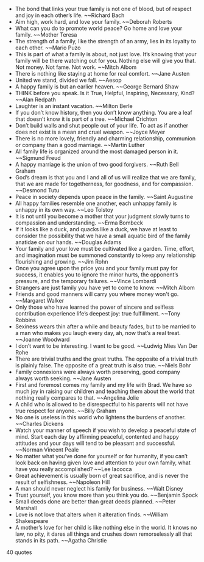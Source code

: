  - The bond that links your true family is not one of blood, but of respect and joy in each other’s life. ~~Richard Bach
 - Aim high, work hard, and love your family. ~~Deborah Roberts
 - What can you do to promote world peace? Go home and love your family. ~~Mother Teresa
 - The strength of a family, like the strength of an army, lies in its loyalty to each other. ~~Mario Puzo
 - This is part of what a family is about, not just love. It’s knowing that your family will be there watching out for you. Nothing else will give you that. Not money. Not fame. Not work. ~~Mitch Albom
 - There is nothing like staying at home for real comfort. ~~Jane Austen
 - United we stand, divided we fall. ~~Aesop
 - A happy family is but an earlier heaven. ~~George Bernard Shaw
 - THINK before you speak. Is it True, Helpful, Inspiring, Necessary, Kind? ~~Alan Redpath
 - Laughter is an instant vacation. ~~Milton Berle
 - If you don’t know history, then you don’t know anything. You are a leaf that doesn’t know it is part of a tree. ~~Michael Crichton
 - Don’t build walls and shut people out of your life. To act as if another does not exist is a mean and cruel weapon. ~~Joyce Meyer
 - There is no more lovely, friendly and charming relationship, communion or company than a good marriage. ~~Martin Luther
 - All family life is organized around the most damaged person in it. ~~Sigmund Freud
 - A happy marriage is the union of two good forgivers. ~~Ruth Bell Graham
 - God’s dream is that you and I and all of us will realize that we are family, that we are made for togetherness, for goodness, and for compassion. ~~Desmond Tutu
 - Peace in society depends upon peace in the family. ~~Saint Augustine
 - All happy families resemble one another, each unhappy family is unhappy in its own way. ~~Leo Tolstoy
 - It is not until you become a mother that your judgment slowly turns to compassion and understanding. ~~Erma Bombeck
 - If it looks like a duck, and quacks like a duck, we have at least to consider the possibility that we have a small aquatic bird of the family anatidae on our hands. ~~Douglas Adams
 - Your family and your love must be cultivated like a garden. Time, effort, and imagination must be summoned constantly to keep any relationship flourishing and growing. ~~Jim Rohn
 - Once you agree upon the price you and your family must pay for success, it enables you to ignore the minor hurts, the opponent’s pressure, and the temporary failures. ~~Vince Lombardi
 - Strangers are just family you have yet to come to know. ~~Mitch Albom
 - Friends and good manners will carry you where money won't go. ~~Margaret Walker
 - Only those who have learned the power of sincere and selfless contribution experience life’s deepest joy: true fulfillment. ~~Tony Robbins
 - Sexiness wears thin after a while and beauty fades, but to be married to a man who makes you laugh every day, ah, now that’s a real treat. ~~Joanne Woodward
 - I don’t want to be interesting. I want to be good. ~~Ludwig Mies Van Der Rohe
 - There are trivial truths and the great truths. The opposite of a trivial truth is plainly false. The opposite of a great truth is also true. ~~Niels Bohr
 - Family connexions were always worth preserving, good company always worth seeking. ~~Jane Austen
 - First and foremost comes my family and my life with Brad. We have so much joy in raising our children and teaching them about the world that nothing really compares to that. ~~Angelina Jolie
 - A child who is allowed to be disrespectful to his parents will not have true respect for anyone. ~~Billy Graham
 - No one is useless in this world who lightens the burdens of another. ~~Charles Dickens
 - Watch your manner of speech if you wish to develop a peaceful state of mind. Start each day by affirming peaceful, contented and happy attitudes and your days will tend to be pleasant and successful. ~~Norman Vincent Peale
 - No matter what you’ve done for yourself or for humanity, if you can’t look back on having given love and attention to your own family, what have you really accomplished? ~~Lee Iacocca
 - Great achievement is usually born of great sacrifice, and is never the result of selfishness. ~~Napoleon Hill
 - A man should never neglect his family for business. ~~Walt Disney
 - Trust yourself, you know more than you think you do. ~~Benjamin Spock
 - Small deeds done are better than great deeds planned. ~~Peter Marshall
 - Love is not love that alters when it alteration finds. ~~William Shakespeare
 - A mother’s love for her child is like nothing else in the world. It knows no law, no pity, it dares all things and crushes down remorselessly all that stands in its path. ~~Agatha Christie

40 quotes